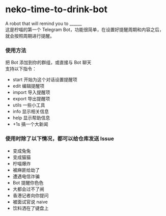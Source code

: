 # neko-time-to-drink-bot
A robot that will remind you to ______  
这是柠喵的第一个 Telegram Bot，功能很简单，在设置好提醒周期和内容之后，就会按照周期进行提醒。  

### 使用方法
把 Bot 添加到你的群组，或直接与 Bot 聊天  
支持以下指令：
- start 开始为这个对话设置提醒项
- edit 编辑提醒项
- import 导入提醒项
- export 导出提醒项
- utils 一些小工具
- info 显示相关信息
- help 显示帮助信息
- +1s 搞一个大新闻

### 使用时除了以下情况，都可以给仓库发送 Issue
- 变成兔兔
- 变成猫猫
- 柠喵爆炸
- 被麻匪给劫了
- 遭遇电信诈骗
- Bot 提醒你色色
- 大都会过不了闸
- 香港记者向你提问
- 被面试官说 naive
- 饮料洒在了键盘上